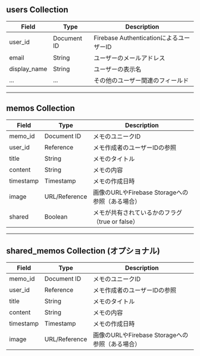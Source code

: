 ## users Collection

| Field        | Type        | Description                                      |
|--------------|-------------|--------------------------------------------------|
| user_id      | Document ID | Firebase AuthenticationによるユーザーID           |
| email        | String      | ユーザーのメールアドレス                           |
| display_name | String      | ユーザーの表示名                                   |
| ...          | ...         | その他のユーザー関連のフィールド                    |

---

## memos Collection

| Field     | Type            | Description                                      |
|-----------|-----------------|--------------------------------------------------|
| memo_id   | Document ID     | メモのユニークID                                   |
| user_id   | Reference       | メモ作成者のユーザーIDの参照                        |
| title     | String          | メモのタイトル                                     |
| content   | String          | メモの内容                                         |
| timestamp | Timestamp       | メモの作成日時                                     |
| image     | URL/Reference   | 画像のURLやFirebase Storageへの参照（ある場合）     |
| shared    | Boolean         | メモが共有されているかのフラグ（true or false）     |

---

## shared_memos Collection (オプショナル)

| Field     | Type          | Description                                      |
|-----------|---------------|--------------------------------------------------|
| memo_id   | Document ID   | メモのユニークID                                   |
| user_id   | Reference     | メモ作成者のユーザーIDの参照                        |
| title     | String        | メモのタイトル                                     |
| content   | String        | メモの内容                                         |
| timestamp | Timestamp     | メモの作成日時                                     |
| image     | URL/Reference | 画像のURLやFirebase Storageへの参照（ある場合）     |
